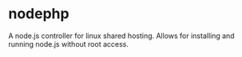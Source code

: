 # nodephp
A node.js controller for linux shared hosting. Allows for installing and running node.js without root access.
